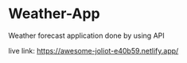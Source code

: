 # Weather-App

Weather forecast application done by using API

live link: https://awesome-joliot-e40b59.netlify.app/

